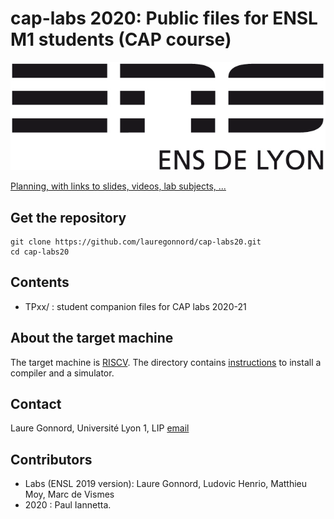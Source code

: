 # cap-labs 2020: Public files for ENSL M1 students (CAP course)

![ensllogo](logos/logo_ensl.png)

[Planning, with links to slides, videos, lab subjects, ...](PLANNING.md)

## Get the repository

```
git clone https://github.com/lauregonnord/cap-labs20.git
cd cap-labs20
```

## Contents

   * TPxx/     : student companion files for CAP labs 2020-21

## About the target machine

The target machine is [RISCV](https://riscv.org/).
The directory contains [instructions](INSTALL.md) to install a compiler and a simulator.

## Contact

Laure Gonnord, Université Lyon 1, LIP [email](mailto:laure.gonnord@ens-lyon.fr)

## Contributors

  * Labs (ENSL 2019 version): Laure Gonnord, Ludovic Henrio, Matthieu Moy, Marc de Vismes
  * 2020 : Paul Iannetta.
